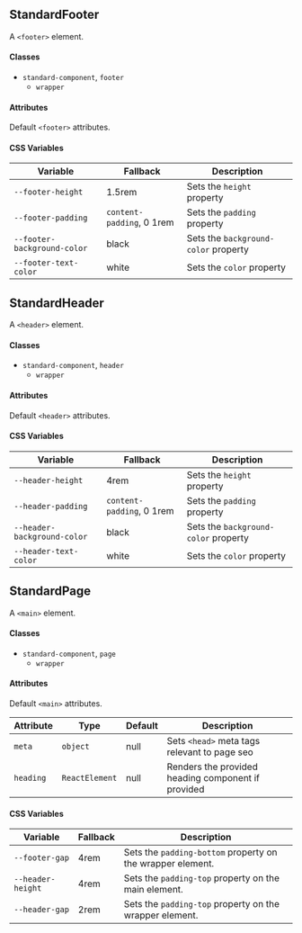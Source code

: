 ## StandardFooter

A `<footer>` element.

#### Classes

-   `standard-component`, `footer`
    -   `wrapper`

#### Attributes

Default `<footer>` attributes.

#### CSS Variables

| Variable                    | Fallback                  | Description                          |
| --------------------------- | ------------------------- | ------------------------------------ |
| `--footer-height`           | 1.5rem                    | Sets the `height` property           |
| `--footer-padding`          | `content-padding`, 0 1rem | Sets the `padding` property          |
| `--footer-background-color` | black                     | Sets the `background-color` property |
| `--footer-text-color`       | white                     | Sets the `color` property            |

## StandardHeader

A `<header>` element.

#### Classes

-   `standard-component`, `header`
    -   `wrapper`

#### Attributes

Default `<header>` attributes.

#### CSS Variables

| Variable                    | Fallback                  | Description                          |
| --------------------------- | ------------------------- | ------------------------------------ |
| `--header-height`           | 4rem                      | Sets the `height` property           |
| `--header-padding`          | `content-padding`, 0 1rem | Sets the `padding` property          |
| `--header-background-color` | black                     | Sets the `background-color` property |
| `--header-text-color`       | white                     | Sets the `color` property            |

## StandardPage

A `<main>` element.

#### Classes

-   `standard-component`, `page`
    -   `wrapper`

#### Attributes

Default `<main>` attributes.

| Attribute | Type           | Default | Description                                        |
| --------- | -------------- | ------- | -------------------------------------------------- |
| `meta`    | `object`       | null    | Sets `<head>` meta tags relevant to page seo       |
| `heading` | `ReactElement` | null    | Renders the provided heading component if provided |

#### CSS Variables

| Variable          | Fallback | Description                                                |
| ----------------- | -------- | ---------------------------------------------------------- |
| `--footer-gap`    | 4rem     | Sets the `padding-bottom` property on the wrapper element. |
| `--header-height` | 4rem     | Sets the `padding-top` property on the main element.       |
| `--header-gap`    | 2rem     | Sets the `padding-top` property on the wrapper element.    |
